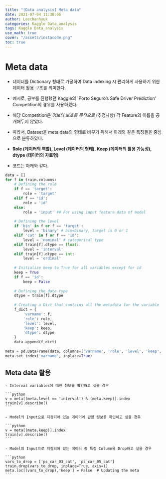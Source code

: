```yaml
---
title: "[Data analysis] Meta data"
date: 2021-07-04 11:30:06
author: Leechanhyuk
categories: Kaggle Data_analysis
tags: Kaggle Data_analysis
use_math: true
cover: "/assets/instacode.png"
toc: true
---
```


# Meta data

  - 데이터를 Dictionary 형태로 가공하여 Data indexing 시 편리하게 사용하기 위한 데이터 활용 구조를 의미한다.

  - 예시로, 공부를 진행했던 Kaggle의 'Porto Seguro’s Safe Driver Prediction' Competition의 경우를 사용하겠다.

  - 해당 Competition은 *정보의 보호를 목적으로* (추정사항) 각 Feature의 이름을 공개해두지 않았다.

  - 따라서, Dataset을 meta data의 형태로 바꾸기 위해서 아래와 같은 특징들을 중심으로 분류하였다.

  - **Role (데이터의 역할), Level (데이터의 형태), Keep (데이터의 활용 가능성), dtype (데이터의 자료형)**

  - 코드는 아래와 같다.

  ```python
  data = []
  for f in train.columns:
      # Defining the role
      if f == 'target':
          role = 'target'
      elif f == 'id':
          role = 'id'
      else:
          role = 'input' ## For using input feature data of model
          
      # Defining the level
      if 'bin' in f or f == 'target':
          level = 'binary' # bin=binary, target is 0 or 1
      elif 'cat' in f or f == 'id':
          level = 'nominal' # categorical type
      elif train[f].dtype == float:
          level = 'interval' 
      elif train[f].dtype == int:
          level = 'ordinal'
          
      # Initialize keep to True for all variables except for id
      keep = True
      if f == 'id':
          keep = False
      
      # Defining the data type 
      dtype = train[f].dtype
      
      # Creating a Dict that contains all the metadata for the variable
      f_dict = {
          'varname': f,
          'role': role,
          'level': level,
          'keep': keep,
          'dtype': dtype
      }
      data.append(f_dict)
      
  meta = pd.DataFrame(data, columns=['varname', 'role', 'level', 'keep', 'dtype'])
  meta.set_index('varname', inplace=True)
  ```

  ## Meta data 활용

    - Interval variables에 대한 정보를 확인하고 싶을 경우

    ```python
    v = meta[(meta.level == 'interval') & (meta.keep)].index
    train[v].describe()
    ```

    - Model의 Input으로 지정되어 있는 데이터에 관한 정보를 확인하고 싶을 경우

    ```python
    v = meta[(meta.keep)].index
    train[v].describe()
    ```

    - Model의 Input으로 지정되어 있는 데이터 중 특정 Column을 Drop하고 싶을 경우

    ```python
    vars_to_drop = ['ps_car_03_cat', 'ps_car_05_cat']
    train.drop(vars_to_drop, inplace=True, axis=1)
    meta.loc[(vars_to_drop),'keep'] = False  # Updating the meta
    ```

    
